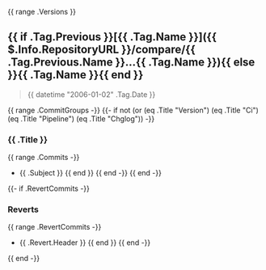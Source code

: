 {{ range .Versions }}
<a name="{{ .Tag.Name }}"></a>
## {{ if .Tag.Previous }}[{{ .Tag.Name }}]({{ $.Info.RepositoryURL }}/compare/{{ .Tag.Previous.Name }}...{{ .Tag.Name }}){{ else }}{{ .Tag.Name }}{{ end }}

> {{ datetime "2006-01-02" .Tag.Date }}

{{ range .CommitGroups -}}
{{- if not (or (eq .Title "Version") (eq .Title "Ci") (eq .Title "Pipeline") (eq .Title "Chglog")) -}}
### {{ .Title }}

{{ range .Commits -}}
* {{ .Subject }}
{{ end }}
{{ end -}}
{{ end -}}

{{- if .RevertCommits -}}
### Reverts

{{ range .RevertCommits -}}
* {{ .Revert.Header }}
{{ end }}
{{ end -}}

{{ end -}}
